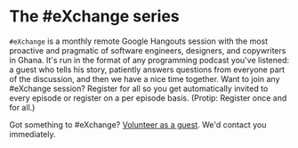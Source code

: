  The #eXchange series
  ===

  `#eXchange` is a monthly remote Google Hangouts session with the most
  proactive and pragmatic of software engineers, designers, and copywriters in
  Ghana. It's run in the format of any programming podcast you've listened: a
  guest who tells his story, patiently answers questions from everyone part of
  the discussion, and then we have a nice time together. Want to join any
  #eXchange session? Register for all so you get automatically invited to every
  episode or register on a per episode basis. (Protip: Register once and for
  all.)

  Got something to #eXchange? [Volunteer as a guest](http://exchange.devcongress.com/guests/volunteer). We'd contact you
  immediately.


